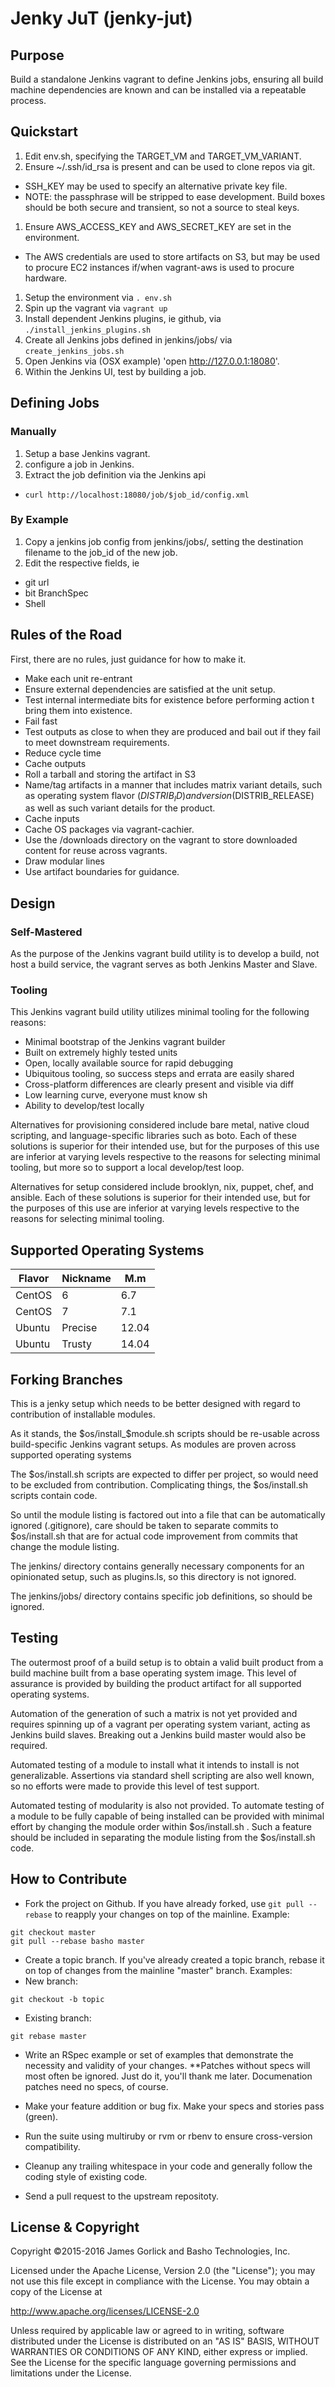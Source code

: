 # Jenky JuT (jenky-jut)

## Purpose
Build a standalone Jenkins vagrant to define Jenkins jobs, ensuring all build
machine dependencies are known and can be installed via a repeatable process.

## Quickstart
1. Edit env.sh, specifying the TARGET_VM and TARGET_VM_VARIANT.
1. Ensure ~/.ssh/id_rsa is present and can be used to clone repos via git.
 * SSH_KEY may be used to specify an alternative private key file.
 * NOTE: the passphrase will be stripped to ease development. Build boxes
   should be both secure and transient, so not a source to steal keys.
1. Ensure AWS_ACCESS_KEY and AWS_SECRET_KEY are set in the environment.
 * The AWS credentials are used to store artifacts on S3, but may be used to
   procure EC2 instances if/when vagrant-aws is used to procure hardware.
1. Setup the environment via `. env.sh`
1. Spin up the vagrant via `vagrant up`
1. Install dependent Jenkins plugins, ie github, via
   `./install_jenkins_plugins.sh`
1. Create all Jenkins jobs defined in jenkins/jobs/ via `create_jenkins_jobs.sh`
1. Open Jenkins via (OSX example) 'open http://127.0.0.1:18080'.
1. Within the Jenkins UI, test by building a job.

## Defining Jobs
### Manually
1. Setup a base Jenkins vagrant.
1. configure a job in Jenkins.
1. Extract the job definition via the Jenkins api
 * `curl http://localhost:18080/job/$job_id/config.xml`

### By Example
1. Copy a jenkins job config from jenkins/jobs/, setting the destination
filename to the job_id of the new job.
1. Edit the respective fields, ie
 * git url
 * bit BranchSpec
 * Shell

## Rules of the Road
First, there are no rules, just guidance for how to make it.

 * Make each unit re-entrant
  * Ensure external dependencies are satisfied at the unit setup.
  * Test internal intermediate bits for existence before performing action t
    bring them into existence.
 * Fail fast
  * Test outputs as close to when they are produced and bail out if they fail to
    meet downstream requirements.
 * Reduce cycle time
  * Cache outputs
   * Roll a tarball and storing the artifact in S3
   * Name/tag artifacts in a manner that includes matrix variant details, such
     as operating system flavor ($DISTRIB_ID) and version ($DISTRIB_RELEASE) as
     well as such variant details for the product.
  * Cache inputs
   * Cache OS packages via vagrant-cachier.
   * Use the /downloads directory on the vagrant to store downloaded content for
     reuse across vagrants.
  * Draw modular lines
   * Use artifact boundaries for guidance.

## Design
### Self-Mastered
As the purpose of the Jenkins vagrant build utility is to develop a build, not
host a build service, the vagrant serves as both Jenkins Master and Slave.

### Tooling
This Jenkins vagrant build utility utilizes minimal tooling for the following
reasons:

 * Minimal bootstrap of the Jenkins vagrant builder
 * Built on extremely highly tested units
 * Open, locally available source for rapid debugging
 * Ubiquitous tooling, so success steps and errata are easily shared
 * Cross-platform differences are clearly present and visible via diff
 * Low learning curve, everyone must know sh
 * Ability to develop/test locally

Alternatives for provisioning considered include bare metal, native cloud
scripting, and language-specific libraries such as boto. Each of these
solutions is superior for their intended use, but for the purposes of this
use are inferior at varying levels respective to the reasons for selecting
minimal tooling, but more so to support a local develop/test loop.

Alternatives for setup considered include brooklyn, nix, puppet, chef, and
ansible. Each of these solutions is superior for their intended use, but for
the purposes of this use are inferior at varying levels respective to the
reasons for selecting minimal tooling.

## Supported Operating Systems

| Flavor | Nickname | M.m   |
|--------|----------|-------|
| CentOS | 6        | 6.7   |
| CentOS | 7        | 7.1   |
| Ubuntu | Precise  | 12.04 |
| Ubuntu | Trusty   | 14.04 |

## Forking Branches
This is a jenky setup which needs to be better designed with regard to
contribution of installable modules.

As it stands, the $os/install_$module.sh scripts should be re-usable across
build-specific Jenkins vagrant setups. As modules are proven across supported
operating systems

The $os/install.sh scripts are expected to differ per project, so would need to
be excluded from contribution. Complicating things, the $os/install.sh scripts
contain code.

So until the module listing is factored out into a file that can be
automatically ignored (.gitignore), care should be taken to separate commits
to $os/install.sh that are for actual code improvement from commits that
change the module listing.

The jenkins/ directory contains generally necessary components for an
opinionated setup, such as plugins.ls, so this directory is not ignored.

The jenkins/jobs/ directory contains specific job definitions, so should be
ignored.

## Testing
The outermost proof of a build setup is to obtain a valid built product from a
build machine built from a base operating system image. This level of assurance
is provided by building the product artifact for all supported operating
systems.

Automation of the generation of such a matrix is not yet provided and requires
spinning up of a vagrant per operating system variant, acting as Jenkins build
slaves. Breaking out a Jenkins build master would also be required.

Automated testing of a module to install what it intends to install is not
generalizable. Assertions via standard shell scripting are also well known, so
no efforts were made to provide this level of test support.

Automated testing of modularity is also not provided. To automate testing of a
module to be fully capable of being installed can be provided with minimal
effort by changing the module order within $os/install.sh . Such a feature
should be included in separating the module listing from the $os/install.sh
code.

## How to Contribute

* Fork the project on Github. If you have already forked, use `git pull --rebase`
to reapply your changes on top of the mainline. Example:

```shell
git checkout master
git pull --rebase basho master
```

* Create a topic branch. If you've already created a topic branch, rebase it on
top of changes from the mainline "master" branch. Examples:
 * New branch:

```shell
git checkout -b topic
```

 * Existing branch:

```shell
git rebase master
```

 * Write an RSpec example or set of examples that demonstrate the necessity and
   validity of your changes. **Patches without specs will most often be ignored.
   Just do it, you'll thank me later. Documenation patches need no specs, of course.

 * Make your feature addition or bug fix. Make your specs and stories pass (green).

 * Run the suite using multiruby or rvm or rbenv to ensure cross-version
   compatibility.

 * Cleanup any trailing whitespace in your code and generally follow the coding
   style of existing code.

 * Send a pull request to the upstream repositoty.

## License & Copyright
Copyright ©2015-2016 James Gorlick and Basho Technologies, Inc.

Licensed under the Apache License, Version 2.0 (the "License"); you may not use
this file except in compliance with the License. You may obtain a copy of the
License at

http://www.apache.org/licenses/LICENSE-2.0

Unless required by applicable law or agreed to in writing, software distributed
under the License is distributed on an "AS IS" BASIS, WITHOUT WARRANTIES OR
CONDITIONS OF ANY KIND, either express or implied. See the License for the
specific language governing permissions and limitations under the License.
